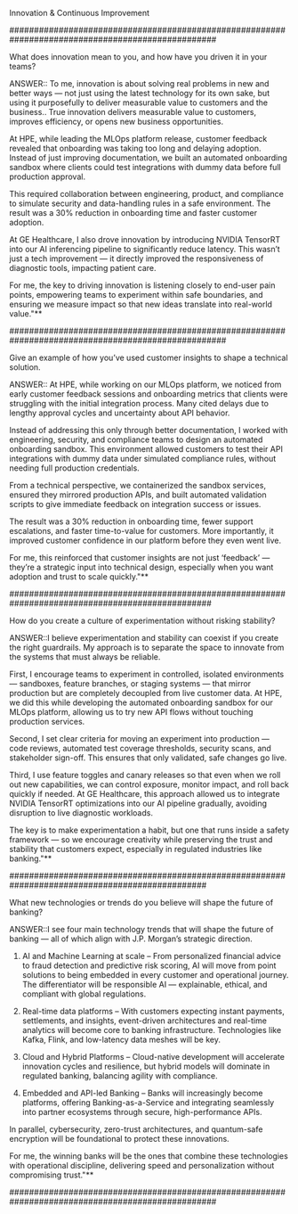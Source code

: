 Innovation & Continuous Improvement

##################################################################################################

What does innovation mean to you, and how have you driven it in your teams?

ANSWER:: To me, innovation is about solving real problems in new and better ways — not just using the latest technology for its own sake, but using it purposefully to deliver measurable value to customers and the business.. True innovation delivers measurable value to customers, improves efficiency, or opens new business opportunities.

At HPE, while leading the MLOps platform release, customer feedback revealed that onboarding was taking too long and delaying adoption. Instead of just improving documentation, we built an automated onboarding sandbox where clients could test integrations with dummy data before full production approval.

This required collaboration between engineering, product, and compliance to simulate security and data-handling rules in a safe environment. The result was a 30% reduction in onboarding time and faster customer adoption.

At GE Healthcare, I also drove innovation by introducing NVIDIA TensorRT into our AI inferencing pipeline to significantly reduce latency. This wasn’t just a tech improvement — it directly improved the responsiveness of diagnostic tools, impacting patient care.

For me, the key to driving innovation is listening closely to end-user pain points, empowering teams to experiment within safe boundaries, and ensuring we measure impact so that new ideas translate into real-world value."**

####################################################################################################

Give an example of how you’ve used customer insights to shape a technical solution.

ANSWER:: At HPE, while working on our MLOps platform, we noticed from early customer feedback sessions and onboarding metrics that clients were struggling with the initial integration process. Many cited delays due to lengthy approval cycles and uncertainty about API behavior.

Instead of addressing this only through better documentation, I worked with engineering, security, and compliance teams to design an automated onboarding sandbox. This environment allowed customers to test their API integrations with dummy data under simulated compliance rules, without needing full production credentials.

From a technical perspective, we containerized the sandbox services, ensured they mirrored production APIs, and built automated validation scripts to give immediate feedback on integration success or issues.

The result was a 30% reduction in onboarding time, fewer support escalations, and faster time-to-value for customers. More importantly, it improved customer confidence in our platform before they even went live.

For me, this reinforced that customer insights are not just ‘feedback’ — they’re a strategic input into technical design, especially when you want adoption and trust to scale quickly."**


#################################################################################################

How do you create a culture of experimentation without risking stability?

ANSWER::I believe experimentation and stability can coexist if you create the right guardrails. My approach is to separate the space to innovate from the systems that must always be reliable.

First, I encourage teams to experiment in controlled, isolated environments — sandboxes, feature branches, or staging systems — that mirror production but are completely decoupled from live customer data. At HPE, we did this while developing the automated onboarding sandbox for our MLOps platform, allowing us to try new API flows without touching production services.

Second, I set clear criteria for moving an experiment into production — code reviews, automated test coverage thresholds, security scans, and stakeholder sign-off. This ensures that only validated, safe changes go live.

Third, I use feature toggles and canary releases so that even when we roll out new capabilities, we can control exposure, monitor impact, and roll back quickly if needed. At GE Healthcare, this approach allowed us to integrate NVIDIA TensorRT optimizations into our AI pipeline gradually, avoiding disruption to live diagnostic workloads.

The key is to make experimentation a habit, but one that runs inside a safety framework — so we encourage creativity while preserving the trust and stability that customers expect, especially in regulated industries like banking."**

################################################################################################

What new technologies or trends do you believe will shape the future of banking?

ANSWER::I see four main technology trends that will shape the future of banking — all of which align with J.P. Morgan’s strategic direction.

1. AI and Machine Learning at scale – From personalized financial advice to fraud detection and predictive risk scoring, AI will move from point solutions to being embedded in every customer and operational journey. The differentiator will be responsible AI — explainable, ethical, and compliant with global regulations.

2. Real-time data platforms – With customers expecting instant payments, settlements, and insights, event-driven architectures and real-time analytics will become core to banking infrastructure. Technologies like Kafka, Flink, and low-latency data meshes will be key.

3. Cloud and Hybrid Platforms – Cloud-native development will accelerate innovation cycles and resilience, but hybrid models will dominate in regulated banking, balancing agility with compliance.

4. Embedded and API-led Banking – Banks will increasingly become platforms, offering Banking-as-a-Service and integrating seamlessly into partner ecosystems through secure, high-performance APIs.

In parallel, cybersecurity, zero-trust architectures, and quantum-safe encryption will be foundational to protect these innovations.

For me, the winning banks will be the ones that combine these technologies with operational discipline, delivering speed and personalization without compromising trust."**

##################################################################################################
